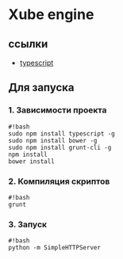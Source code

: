 # Xube engine

## ссылки

* [typescript](http://www.typescriptlang.org/)

## Для запуска

### 1. Зависимости проекта
```
#!bash
sudo npm install typescript -g
sudo npm install bower -g
sudo npm install grunt-cli -g
npm install
bower install

```

### 2. Компиляция скриптов
```
#!bash
grunt

```

### 3. Запуск
```
#!bash
python -m SimpleHTTPServer

```
